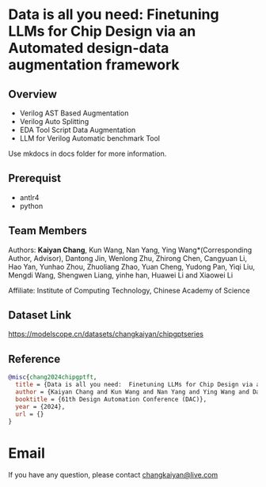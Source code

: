 # Data is all you need:  Finetuning LLMs for Chip Design via an Automated design-data augmentation framework

## Overview

- Verilog AST Based Augmentation
- Verilog Auto Splitting
- EDA Tool Script Data Augmentation
- LLM for Verilog Automatic benchmark Tool

Use mkdocs in docs folder for more information.

## Prerequist

- antlr4
- python


## Team Members

Authors: **Kaiyan Chang**, Kun Wang, Nan Yang, Ying Wang*(Corresponding Author, Advisor), Dantong Jin, Wenlong Zhu, Zhirong Chen, Cangyuan Li, Hao Yan, Yunhao Zhou, Zhuoliang Zhao, Yuan Cheng, Yudong Pan, Yiqi Liu, Mengdi Wang, Shengwen Liang, yinhe han, Huawei Li and Xiaowei Li

Affiliate: Institute of Computing Technology, Chinese Academy of Science


## Dataset Link

https://modelscope.cn/datasets/changkaiyan/chipgptseries

## Reference
```bibtex
@misc{chang2024chipgptft,
  title = {Data is all you need:  Finetuning LLMs for Chip Design via an Automated design-data augmentation framework},
  author = {Kaiyan Chang and Kun Wang and Nan Yang and Ying Wang and Dantong Jin and Wenlong Zhu and Zhirong Chen and Cangyuan Li and Hao Yan and Yunhao Zhou and Zhuoliang Zhao and Yuan Cheng and Yudong Pan and Yiqi Liu and Mengdi Wang and Shengwen Liang and yinhe han and Huawei Li and Xiaowei Li},
  booktitle = {61th Design Automation Conference (DAC)},
  year = {2024},
  url = {}
}
```

# Email

If you have any question, please contact changkaiyan@live.com
